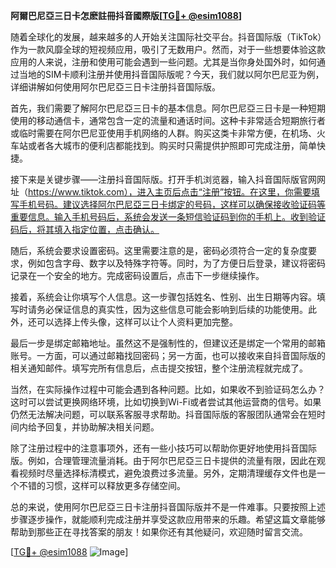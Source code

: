 **阿爾巴尼亞三日卡怎麽註冊抖音國際版[[TG💪+ @esim1088](https://t.me/s/esim1088)]**

随着全球化的发展，越来越多的人开始关注国际社交平台。抖音国际版（TikTok）作为一款风靡全球的短视频应用，吸引了无数用户。然而，对于一些想要体验这款应用的人来说，注册和使用可能会遇到一些问题。尤其是当你身处国外时，如何通过当地的SIM卡顺利注册并使用抖音国际版呢？今天，我们就以阿尔巴尼亚为例，详细讲解如何使用阿尔巴尼亞三日卡注册抖音国际版。

首先，我们需要了解阿尔巴尼亞三日卡的基本信息。阿尔巴尼亞三日卡是一种短期使用的移动通信卡，通常包含一定的流量和通话时间。这种卡非常适合短期旅行者或临时需要在阿尔巴尼亚使用手机网络的人群。购买这类卡非常方便，在机场、火车站或者各大城市的便利店都能找到。购买时只需提供护照即可完成注册，简单快捷。

接下来是关键步骤——注册抖音国际版。打开手机浏览器，输入抖音国际版官网网址（https://www.tiktok.com），进入主页后点击“注册”按钮。在这里，你需要填写手机号码。建议选择阿尔巴尼亞三日卡绑定的号码，这样可以确保接收验证码等重要信息。输入手机号码后，系统会发送一条短信验证码到你的手机上。收到验证码后，将其填入指定位置，点击确认。

随后，系统会要求设置密码。这里需要注意的是，密码必须符合一定的复杂度要求，例如包含字母、数字以及特殊字符等。同时，为了方便日后登录，建议将密码记录在一个安全的地方。完成密码设置后，点击下一步继续操作。

接着，系统会让你填写个人信息。这一步骤包括姓名、性别、出生日期等内容。填写时请务必保证信息的真实性，因为这些信息可能会影响到后续的功能使用。此外，还可以选择上传头像，这样可以让个人资料更加完整。

最后一步是绑定邮箱地址。虽然这不是强制性的，但建议还是绑定一个常用的邮箱账号。一方面，可以通过邮箱找回密码；另一方面，也可以接收来自抖音国际版的相关通知邮件。填写完所有信息后，点击提交按钮，整个注册流程就完成了。

当然，在实际操作过程中可能会遇到各种问题。比如，如果收不到验证码怎么办？这时可以尝试更换网络环境，比如切换到Wi-Fi或者尝试其他运营商的信号。如果仍然无法解决问题，可以联系客服寻求帮助。抖音国际版的客服团队通常会在短时间内给予回复，并协助解决相关问题。

除了注册过程中的注意事项外，还有一些小技巧可以帮助你更好地使用抖音国际版。例如，合理管理流量消耗。由于阿尔巴尼亞三日卡提供的流量有限，因此在观看视频时尽量选择标清模式，避免浪费过多流量。另外，定期清理缓存文件也是一个不错的习惯，这样可以释放更多存储空间。

总的来说，使用阿尔巴尼亞三日卡注册抖音国际版并不是一件难事。只要按照上述步骤逐步操作，就能顺利完成注册并享受这款应用带来的乐趣。希望这篇文章能够帮助到那些正在寻找答案的朋友！如果你还有其他疑问，欢迎随时留言交流。

[[TG💪+ @esim1088](https://t.me/s/esim1088) ![Image](https://i.postimg.cc/4NQfJmqS/Snipaste-2025-05-13-00-14-12.png)]